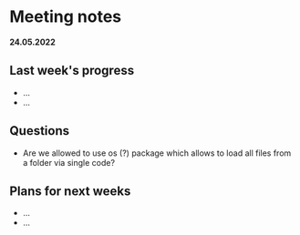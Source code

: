 # Meeting notes
**24.05.2022**
## Last week's progress
- ...
- ...
  
## Questions
- Are we allowed to use os (?) package which allows to load all files from a folder via single code?


## Plans for next weeks
- ...
- ...
